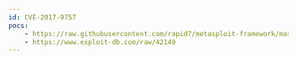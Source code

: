 ```yaml
---
id: CVE-2017-9757
pocs:
    - https://raw.githubusercontent.com/rapid7/metasploit-framework/master/modules/exploits/linux/http/ipfire_oinkcode_exec.rb
    - https://www.exploit-db.com/raw/42149
---
```

